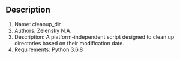 ## Description

1.  Name:           cleanup_dir
2.  Authors:        Zelensky N.A.
3.  Description:    A platform-independent script designed to clean up directories based on their modification date.
4.  Requirements:   Python  3.6.8
